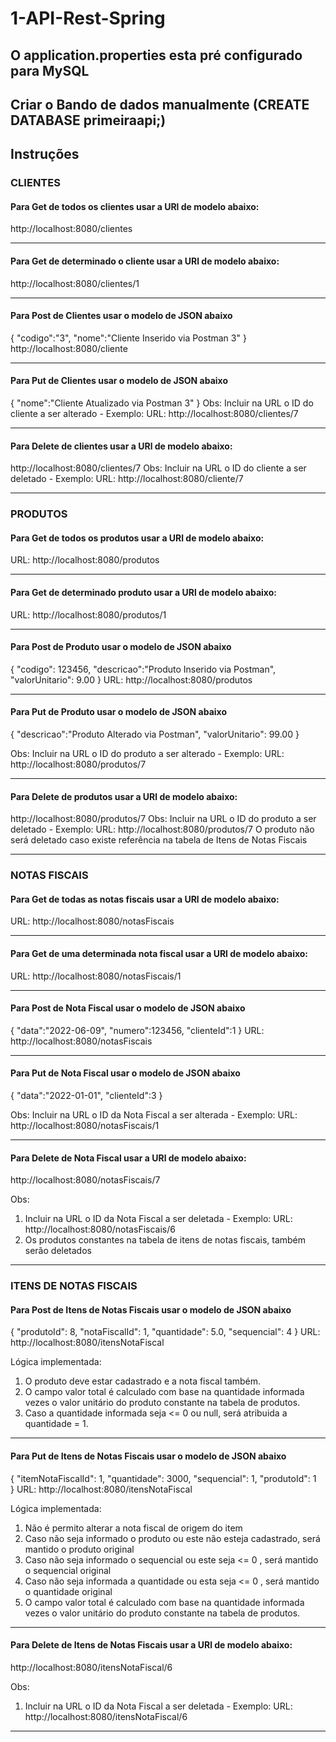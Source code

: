 # 1-API-Rest-Spring

## O application.properties esta pré configurado para MySQL 
## Criar o Bando de dados manualmente (CREATE DATABASE primeiraapi;)



## Instruções
### CLIENTES
#### Para Get de todos os clientes usar a URl de modelo abaixo:
http://localhost:8080/clientes
**************************************************************************************************
#### Para Get de determinado o cliente usar a URl de modelo abaixo:
http://localhost:8080/clientes/1
**************************************************************************************************
#### Para Post de Clientes usar o modelo de JSON abaixo
{
    "codigo":"3",
    "nome":"Cliente Inserido via Postman 3"
}
http://localhost:8080/cliente
**************************************************************************************************
#### Para Put de Clientes usar o modelo de JSON abaixo
{
    "nome":"Cliente Atualizado via Postman 3"
}
Obs: Incluir na URL o ID do cliente a ser alterado - Exemplo: URL: http://localhost:8080/clientes/7
**************************************************************************************************
#### Para Delete de clientes usar a URl de modelo abaixo:
http://localhost:8080/clientes/7
Obs: Incluir na URL o ID do cliente a ser deletado - Exemplo: URL: http://localhost:8080/cliente/7
**************************************************************************************************
### PRODUTOS
#### Para Get de todos os produtos usar a URl de modelo abaixo:
URL: http://localhost:8080/produtos
**************************************************************************************************
#### Para Get de determinado produto usar a URl de modelo abaixo:
URL: http://localhost:8080/produtos/1
**************************************************************************************************
#### Para Post de Produto usar o modelo de JSON abaixo
{
   "codigo": 123456,
    "descricao":"Produto Inserido via Postman",
    "valorUnitario": 9.00
}
URL: http://localhost:8080/produtos
**************************************************************************************************
#### Para Put de Produto usar o modelo de JSON abaixo
{
    "descricao":"Produto Alterado via Postman",
    "valorUnitario": 99.00
}

Obs: Incluir na URL o ID do produto a ser alterado - Exemplo: URL: http://localhost:8080/produtos/7
**************************************************************************************************
#### Para Delete de produtos usar a URl de modelo abaixo:
http://localhost:8080/produtos/7
Obs: Incluir na URL o ID do produto a ser deletado - Exemplo: URL: http://localhost:8080/produtos/7
O produto não será deletado caso existe referência na tabela de Itens de Notas Fiscais
**************************************************************************************************
### NOTAS FISCAIS
#### Para Get de todas as notas fiscais usar a URl de modelo abaixo:
URL: http://localhost:8080/notasFiscais
**************************************************************************************************
#### Para Get de uma determinada nota fiscal usar a URl de modelo abaixo:
URL: http://localhost:8080/notasFiscais/1
**************************************************************************************************
#### Para Post de Nota Fiscal usar o modelo de JSON abaixo
{
    "data":"2022-06-09",
    "numero":123456,
    "clienteId":1
}
URL: http://localhost:8080/notasFiscais
**************************************************************************************************
#### Para Put de Nota Fiscal usar o modelo de JSON abaixo
{
    "data":"2022-01-01",
    "clienteId":3
}

Obs: Incluir na URL o ID da Nota Fiscal a ser alterada - Exemplo: URL: http://localhost:8080/notasFiscais/1
**************************************************************************************************
#### Para Delete de Nota Fiscal usar a URl de modelo abaixo:

http://localhost:8080/notasFiscais/7

Obs: 
1) Incluir na URL o ID da Nota Fiscal a ser deletada - Exemplo: URL: http://localhost:8080/notasFiscais/6
2) Os produtos constantes na tabela de itens de notas fiscais, também serão deletados
**************************************************************************************************
### ITENS DE NOTAS FISCAIS
#### Para Post de Itens de Notas Fiscais usar o modelo de JSON abaixo 
{
    "produtoId": 8,
    "notaFiscalId": 1,
    "quantidade": 5.0,
    "sequencial": 4
}
URL: http://localhost:8080/itensNotaFiscal

Lógica implementada:
 
1) O produto deve estar cadastrado e a nota fiscal também.
2) O campo valor total é calculado com base na quantidade informada vezes o valor unitário do 
produto constante na tabela de produtos.
3) Caso a quantidade informada seja <= 0 ou null, será atribuida a quantidade = 1.
**************************************************************************************************
#### Para Put de Itens de Notas Fiscais usar o modelo de JSON abaixo
{
    "itemNotaFiscalId": 1,
    "quantidade": 3000,
    "sequencial": 1,
    "produtoId": 1   
}
URL: http://localhost:8080/itensNotaFiscal

Lógica implementada:

1) Não é permito alterar a nota fiscal de origem do item
2) Caso não seja informado o produto ou este não esteja cadastrado, será mantido o produto original
3) Caso não seja informado o sequencial ou este seja <= 0 , será mantido o sequencial original
4) Caso não seja informada a quantidade ou esta seja <= 0 , será mantido o quantidade original
5) O campo valor total é calculado com base na quantidade informada vezes o valor unitário do 
produto constante na tabela de produtos.

**************************************************************************************************
#### Para Delete de Itens de Notas Fiscais usar a URl de modelo abaixo:

http://localhost:8080/itensNotaFiscal/6

Obs: 
1) Incluir na URL o ID da Nota Fiscal a ser deletada - Exemplo: URL: http://localhost:8080/itensNotaFiscal/6
**************************************************************************************************

